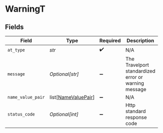# WarningT


## Fields

| Field                                                       | Type                                                        | Required                                                    | Description                                                 | Example                                                     |
| ----------------------------------------------------------- | ----------------------------------------------------------- | ----------------------------------------------------------- | ----------------------------------------------------------- | ----------------------------------------------------------- |
| `at_type`                                                   | *str*                                                       | :heavy_check_mark:                                          | N/A                                                         | Error                                                       |
| `message`                                                   | *Optional[str]*                                             | :heavy_minus_sign:                                          | The Travelport standardized error or warning message        |                                                             |
| `name_value_pair`                                           | list[[NameValuePair](../../models/shared/namevaluepair.md)] | :heavy_minus_sign:                                          | N/A                                                         |                                                             |
| `status_code`                                               | *Optional[int]*                                             | :heavy_minus_sign:                                          | Http standard response code                                 |                                                             |